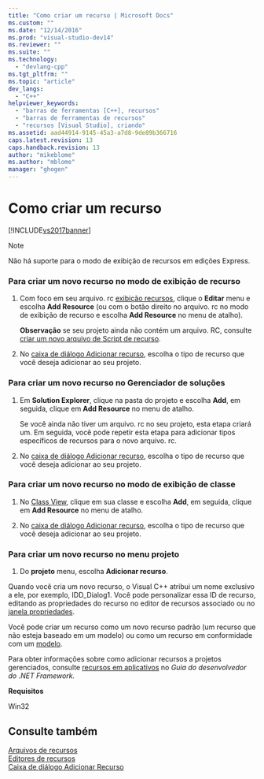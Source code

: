 ```yaml
---
title: "Como criar um recurso | Microsoft Docs"
ms.custom: ""
ms.date: "12/14/2016"
ms.prod: "visual-studio-dev14"
ms.reviewer: ""
ms.suite: ""
ms.technology: 
  - "devlang-cpp"
ms.tgt_pltfrm: ""
ms.topic: "article"
dev_langs: 
  - "C++"
helpviewer_keywords: 
  - "barras de ferramentas [C++], recursos"
  - "barras de ferramentas de recursos"
  - "recursos [Visual Studio], criando"
ms.assetid: aad44914-9145-45a3-a7d8-9de89b366716
caps.latest.revision: 13
caps.handback.revision: 13
author: "mikeblome"
ms.author: "mblome"
manager: "ghogen"
---
```

# Como criar um recurso
[!INCLUDE[vs2017banner](../assembler/inline/includes/vs2017banner.md)]

> [!NOTE]
>  Não há suporte para o modo de exibição de recursos em edições Express.  
  
### Para criar um novo recurso no modo de exibição de recurso  
  
1.  Com foco em seu arquivo. rc [exibição recursos](../windows/resource-view-window.md), clique o **Editar** menu e escolha **Add Resource** \(ou com o botão direito no arquivo. rc no modo de exibição de recurso e escolha **Add Resource** no menu de atalho\).  
  
     **Observação** se seu projeto ainda não contém um arquivo. RC, consulte [criar um novo arquivo de Script de recurso](../windows/how-to-create-a-resource-script-file.md).  
  
2.  No [caixa de diálogo Adicionar recurso](../Topic/Add%20Resource%20Dialog%20Box.md), escolha o tipo de recurso que você deseja adicionar ao seu projeto.  
  
### Para criar um novo recurso no Gerenciador de soluções  
  
1.  Em **Solution Explorer**, clique na pasta do projeto e escolha **Add**, em seguida, clique em **Add Resource** no menu de atalho.  
  
     Se você ainda não tiver um arquivo. rc no seu projeto, esta etapa criará um. Em seguida, você pode repetir esta etapa para adicionar tipos específicos de recursos para o novo arquivo. rc.  
  
2.  No [caixa de diálogo Adicionar recurso](../Topic/Add%20Resource%20Dialog%20Box.md), escolha o tipo de recurso que você deseja adicionar ao seu projeto.  
  
### Para criar um novo recurso no modo de exibição de classe  
  
1.  No [Class View](http://msdn.microsoft.com/pt-br/8d7430a9-3e33-454c-a9e1-a85e3d2db925), clique em sua classe e escolha **Add**, em seguida, clique em **Add Resource** no menu de atalho.  
  
2.  No [caixa de diálogo Adicionar recurso](../Topic/Add%20Resource%20Dialog%20Box.md), escolha o tipo de recurso que você deseja adicionar ao seu projeto.  
  
### Para criar um novo recurso no menu projeto  
  
1.  Do **projeto** menu, escolha **Adicionar recurso**.  
  
 Quando você cria um novo recurso, o Visual C\+\+ atribui um nome exclusivo a ele, por exemplo, IDD\_Dialog1. Você pode personalizar essa ID de recurso, editando as propriedades do recurso no editor de recursos associado ou no [janela propriedades](../Topic/Properties%20Window.md).  
  
 Você pode criar um recurso como um novo recurso padrão \(um recurso que não esteja baseado em um modelo\) ou como um recurso em conformidade com um [modelo](../Topic/How%20to:%20Use%20Resource%20Templates.md).  
  
 Para obter informações sobre como adicionar recursos a projetos gerenciados, consulte [recursos em aplicativos](../Topic/Resources%20in%20Desktop%20Apps.md) no *Guia do desenvolvedor do .NET Framework.*  
  
 **Requisitos**  
  
 Win32  
  
## Consulte também  
 [Arquivos de recursos](../mfc/resource-files-visual-studio.md)   
 [Editores de recursos](../mfc/resource-editors.md)   
 [Caixa de diálogo Adicionar Recurso](../Topic/Add%20Resource%20Dialog%20Box.md)